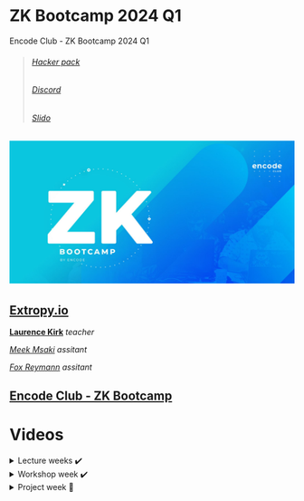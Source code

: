 # ZK Bootcamp 2024 Q1

Encode Club - ZK Bootcamp 2024 Q1

> ###### [Hacker pack](https://encodeclub.notion.site/ZK-Bootcamp-Q1-2024-a9d42aad8f114a6b9b4cac4fdf128b25)
>
> ###### [Discord](https://discord.gg/encodeclub)
>
> ###### [Slido](https://app.sli.do/event/rkqwP9ciCE7QZQRop64jxX/live/questions)

## ![ZK](./img/ZK_encode_logo.jpg)

## [Extropy.io](https://www.linkedin.com/company/extropy-io-ltd/)

[**Laurence Kirk**](https://www.linkedin.com/in/extropylaurence/) _teacher_

[_Meek Msaki_](https://www.linkedin.com/in/msaki/) _assitant_

[_Fox Reymann_](https://www.linkedin.com/in/foxreymann/) _assitant_

## [Encode Club - ZK Bootcamp](https://www.encode.club/zk-bootcamp)

# Videos

<details>
<summary>Lecture weeks ✔️</summary>
<details>
<summary>First week ✔️</summary>
 
 > #### [Feb 19](./class1/README.md) - [Overview / Maths & Cryptography Introduction](https://youtu.be/wMt5hwslFDg)
 >
 > #### [Feb 20](./class2/README.md) - [ZKP Theory / Zokrates](https://youtu.be/HraLxOm3nA4)
 >
 > #### [Feb 21](./class3/README.md) - [Use Cases of ZKPs / L2](https://youtu.be/lm2RyF-5GO8)
 >
 > #### [Feb 22](./class4/README.md) - [Introduction to Starknet / Cairo](https://youtu.be/ioAkqbFzOGA)
 </details>

<details>
<summary>Second week ✔️</summary>

> #### [Feb 26 - Starknet / Rust Continued](https://youtu.be/VUQ-zteaphk)
>
> #### [Feb 27 - DeFi / Aztec](https://youtu.be/6sYV7yOd0EA)
>
> #### [Feb 28 - Noir](https://youtu.be/HeUVqmIJX70)
>
> #### [Feb 29 - MINA](https://youtu.be/xFjZUbVMmjs)

</details>

<details>
<summary>Third week ✔️</summary>

> #### [Mar 04 - MINA / zkApps](https://youtu.be/rJejHRNc1BI)
>
> #### [Mar 05 - zkEVM Solutions](https://youtu.be/gIu-mzV8D_0)
>
> #### [Mar 06 - Risc Zero / Circom](https://youtu.be/8FECFLp0Kbc)
>
> #### [Mar 07 - zkSNARKS Theory](https://youtu.be/xcxzo92e3sQ)

</details>

<details>
<summary>Fourth week ✔️</summary>

> #### [Mar 11 - zkML / PLONK](https://youtu.be/qaAN51IxyQk)
>
> #### [Mar 12 - STARK Theory](https://youtu.be/YQUpmdRFq1w)
>
> #### [Mar 13 - Cryptographic alternatives](https://youtu.be/_X2M4gPDKSg)
>
> #### [Mar 14 - Research and review](https://youtu.be/ZgJiYxHImO4)

</details>
</details>

<details>
<summary>Workshop week ✔️</summary>
 
> ### [Mar 18 - Tellor](https://youtu.be/ubgsJsNWviY)

> ### [Mar 19 - Mina](https://youtu.be/TThVgoD70dk)

> ### [Mar 20 - ideation](https://youtu.be/n7XJty08AY4)

> ### [Mar 21 - presenting ideas](https://youtu.be/yKvov2aph6A)

</details>

<details>
<summary>Project week 🔳</summary>
 
> ### [Mar 25 - project]()

> ### [Mar 26 - project]()

> ### [Mar 27 - project]()

> ### [Mar 28 - project]()

</details>
